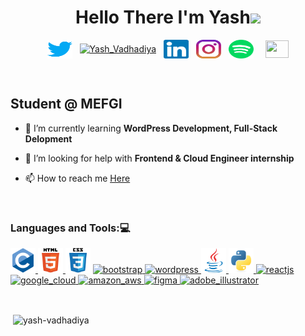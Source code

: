 
<h1 align="center">Hello There I'm Yash<img src="https://user-images.githubusercontent.com/42378118/110234147-e3259600-7f4e-11eb-95be-0c4047144dea.gif" width="40"></h1>
<link rel="stylesheet" type="text/css" media="all" href="mark.css" />


<p align="center">
<a href="https://twitter.com/YVadhadiya" target="blank"><img align="center" src="./Assets/twitter.svg" alt="Yash_Vadhadiya" height="30" width="40" /></a> &nbsp;
<a href="https://www.youtube.com/channel/UCunA_lA4Iy1rvUObT90Pumw" target="blank"><img align="center" src="https://www.vectorlogo.zone/logos/youtube/youtube-icon.svg" alt="Yash_Vadhadiya" height="40" width="40" /></a> &nbsp;
<a href="https://linkedin.com/in/yash-vadhadiya" target="blank"><img align="center" src="./Assets/linkedin.svg" alt="yash-vadhadiya" height="30" width="40" /></a> &nbsp;
<a href="https://instagram.com/_______yash___" target="blank"><img align="center" src="./Assets/instagram.svg" alt="yash-vadhadiya" height="30" width="40" /></a> &nbsp;
<a href="https://open.spotify.com/user/31gmgvznpqjk6anonhgjc5xflmau" target="blank"><img align="center" src="./Assets/spotify.svg" alt="" height="30" width="40" /></a> &nbsp; &nbsp;
<a href="mailto:yashvadhadiaj@gmail.com" target="blank"><img align="center" src="https://upload.wikimedia.org/wikipedia/commons/7/7e/Gmail_icon_%282020%29.svg" alt="" height="28" width="37" /></a>
</p></br> 
 &#9; <h2 class="Text" align="left">Student @ MEFGI</h2>

- 🌱 I’m currently learning **WordPress Development, Full-Stack Delopment**

- 🤝 I’m looking for help with **Frontend & Cloud Engineer internship**

- 📫 How to reach me <u>[Here](mailto:yashvadhadiaj@gmail.com)</u>


</br> 

<h3 class = "Text" align="left">Languages and Tools:💻</h3>
<p align="left">
<a href="https://www.cprogramming.com/" target="_blank"> <img src="https://raw.githubusercontent.com/devicons/devicon/master/icons/c/c-original.svg" alt="c" width="40" height="40"/> </a> 
<a href="https://www.w3.org/html/" target="_blank"> <img src="https://raw.githubusercontent.com/devicons/devicon/master/icons/html5/html5-original-wordmark.svg" alt="html5" width="40" height="40"/> </a>
<a href="https://www.w3schools.com/css/" target="_blank"> <img src="https://raw.githubusercontent.com/devicons/devicon/master/icons/css3/css3-original-wordmark.svg" alt="css3" width="40" height="40"/></a>
<a href="https://getbootstrap.com/" target="_blank"> <img src="https://www.vectorlogo.zone/logos/getbootstrap/getbootstrap-icon.svg" alt="bootstrap" width="40" height="40"/> </a>
<a href="https://www.wordpress.com/" target="_blank"> <img src="https://www.vectorlogo.zone/logos/wordpress/wordpress-icon.svg" alt="wordpress" width="40" height="40"/> </a> 
<a href="https://www.java.com" target="_blank"> <img src="https://raw.githubusercontent.com/devicons/devicon/master/icons/java/java-original.svg" alt="java" width="40" height="40"/> </a>
<a href="https://www.python.org" target="_blank"> <img src="https://raw.githubusercontent.com/devicons/devicon/master/icons/python/python-original.svg" alt="python" width="40" height="40"/> </a> 
<a href="https://www.reactjs.com/" target="_blank"> <img src="https://www.vectorlogo.zone/logos/reactjs/reactjs-icon.svg" alt="reactjs" width="40" height="40"/> </a>
<a href="https://console.cloud.google.com/" target="_blank"> <img src="https://www.vectorlogo.zone/logos/google_cloud/google_cloud-icon.svg" alt="google_cloud" width="40" height="40"/> </a>
<a href="https://aws.amazon.com/console/" target="_blank"> <img src="https://www.vectorlogo.zone/logos/amazon_aws/amazon_aws-icon.svg" alt="amazon_aws" width="40" height="40"/> </a>
<a href="https://www.figma.com/" target="_blank"> <img src="https://www.vectorlogo.zone/logos/figma/figma-icon.svg" alt="figma" width="40" height="40"/> </a>
<a href="https://www.adobe.com/in/products/illustrator.html" target="_blank"> <img src="https://www.vectorlogo.zone/logos/adobe_illustrator/adobe_illustrator-icon.svg" alt="adobe_illustrator" width="40" height="40"/> </a> 
</p>
</br> 
<p>&nbsp;<img align="center" src="https://github-readme-stats.vercel.app/api?username=YashVadhadiya&show_icons=true&locale=en" alt="yash-vadhadiya" /></p>

